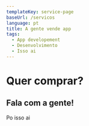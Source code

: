 ```yaml
---
templateKey: service-page
baseUrl: /servicos
language: pt
title: A gente vende app
tags:
  - App developement
  - Desenvolvimento
  - Isso ai
---
```

# Quer comprar?

## Fala com a gente!

Po isso ai
